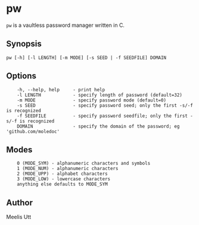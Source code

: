 # pw

`pw` is a vaultless password manager written in C.

## Synopsis

```text
pw [-h] [-l LENGTH] [-m MODE] [-s SEED | -f SEEDFILE] DOMAIN
```

## Options

```text
	-h, --help, help     - print help
	-l LENGTH            - specify length of password (default=32)
	-m MODE              - specify password mode (default=0)
	-s SEED              - specify password seed; only the first -s/-f is recognized
	-f SEEDFILE          - specify password seedfile; only the first -s/-f is recognized
	DOMAIN               - specify the domain of the password; eg 'github.com/moledoc'
```

## Modes

```text
	0 (MODE_SYM) - alphanumeric characters and symbols
	1 (MODE_NUM) - alphanumeric characters
	2 (MODE_UPP) - alphabet characters
	3 (MODE_LOW) - lowercase characters
	anything else defaults to MODE_SYM
```

## Author

Meelis Utt
